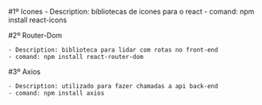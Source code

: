 #1º Icones
    - Description: bibliotecas de icones para o react
    - comand: npm install react-icons

#2º Router-Dom

    - Description: biblioteca para lidar com rotas no front-end
    - comand: npm install react-router-dom

#3º Axios

    - Description: utilizado para fazer chamadas a api back-end
    - comand: npm install axios